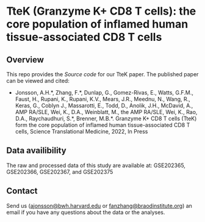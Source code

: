 # TteK (Granzyme K+ CD8 T cells): the core population of inflamed human tissue-associated CD8 T cells 


## Overview
This repo provides the *Source code* for our TteK paper. The published paper can be viewed and cited:

- Jonsson, A.H.\*, Zhang, F.\*, Dunlap, G., Gomez-Rivas, E., Watts, G.F.M., Faust, H., Rupani, K., Rupani, K.V., Mears, J.R., Meednu, N., Wang, R., Keras, G., Coblyn J., Massarotti, E., Todd, D., Anolik, J.H., McDavid, A., AMP RA/SLE, Wei, K., D.A., Weinblatt, M., the AMP RA/SLE, Wei, K., Rao, D.A., Raychaudhuri, S.\*, Brenner, M.B.\*. Granzyme K+ CD8 T cells (TteK) form the core population of inflamed human tissue-associated CD8 T cells, Science Translational Medicine, 2022, In Press


## Data availibility
The raw and processed data of this study are available at: GSE202365, GSE202366, GSE202367, and GSE202375


## Contact
Send us (ajonsson@bwh.harvard.edu or fanzhang@braodinstitute.org) an email if you have any questions about the data or the analyses.
